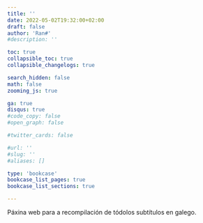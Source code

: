 ```yaml
---
title: ''
date: 2022-05-02T19:32:00+02:00
draft: false
author: 'Ran#'
#description: ''

toc: true
collapsible_toc: true
collapsible_changelogs: true

search_hidden: false
math: false
zooming_js: true

ga: true
disqus: true
#code_copy: false
#open_graph: false

#twitter_cards: false

#url: ''
#slug: ''
#aliases: []

type: 'bookcase'
bookcase_list_pages: true
bookcase_list_sections: true

---
```


Páxina web para a recompilación de tódolos subtítulos en galego.
